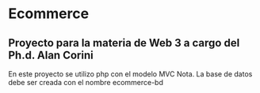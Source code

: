 # Ecommerce
## Proyecto para la materia de Web 3 a cargo del Ph.d. Alan Corini
En este proyecto se utilizo php con el modelo MVC
Nota. La base de datos debe ser creada con el nombre ecommerce-bd
